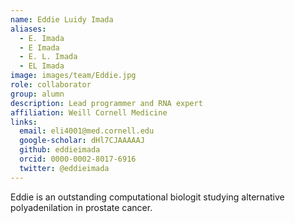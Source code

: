 ```yaml
---
name: Eddie Luidy Imada
aliases:
  - E. Imada
  - E Imada
  - E. L. Imada
  - EL Imada
image: images/team/Eddie.jpg
role: collaborator
group: alumn
description: Lead programmer and RNA expert
affiliation: Weill Cornell Medicine
links:
  email: eli4001@med.cornell.edu
  google-scholar: dHl7CJAAAAAJ
  github: eddieimada
  orcid: 0000-0002-8017-6916
  twitter: @eddieimada
---
```


Eddie is an outstanding computational biologit studying alternative polyadenilation in prostate cancer.